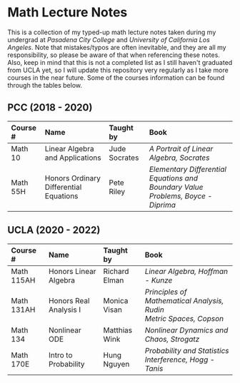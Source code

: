# Math Lecture Notes
This is a collection of my typed-up math lecture notes taken during my undergrad at *Pasadena City College* and *University of California Los Angeles*. Note that mistakes/typos are often inevitable, and they are all my responsibility, so please be aware of that when referencing these notes. Also, keep in mind that this is not a completed list as I still haven't graduated from UCLA yet, so I will update this repository very regularly as I take more courses in the near future. Some of the courses information can be found through the tables below.
## PCC (2018 - 2020)
| Course #          | Name                                      | Taught by         | Book|
| :-------          | :---                                      | :--------         | :---|
| Math 10           | Linear Algebra and Applications           | Jude Socrates     | *A Portrait of Linear Algebra, Socrates*
| Math 55H          | Honors Ordinary Differential Equations    | Pete Riley        | *Elementary Differential Equations and Boundary Value Problems, Boyce - Diprima*
## UCLA (2020 - 2022)
| Course #          | Name                                      | Taught by         | Book|
| :-------          | :---                                      | :--------         | :---|
| Math 115AH        | Honors Linear Algebra                     | Richard Elman     | *Linear Algebra, Hoffman - Kunze*
| Math 131AH        | Honors Real Analysis I                    | Monica Visan      | *Principles of Mathematical Analysis, Rudin*<br/>*Metric Spaces, Copson*
| Math 134          | Nonlinear ODE                             | Matthias Wink     | *Nonlinear Dynamics and Chaos, Strogatz*
| Math 170E         | Intro to Probability                      | Hung Nguyen       | *Probability and Statistics Interference, Hogg - Tanis*
